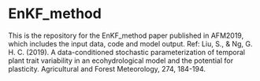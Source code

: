 # EnKF_method
This is the repository for the EnKF_method paper published in AFM2019, which includes the input data, code and model output.
Ref: Liu, S., & Ng, G. H. C. (2019). A data-conditioned stochastic parameterization of temporal plant trait variability in an ecohydrological model and the potential for plasticity. Agricultural and Forest Meteorology, 274, 184-194.
